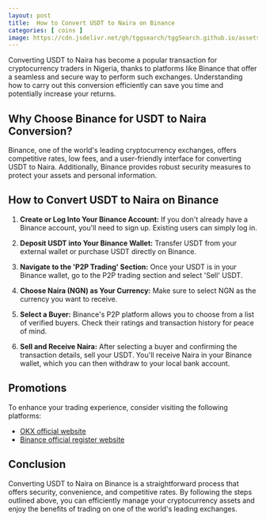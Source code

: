 ```yaml
---
layout: post
title:  How to Convert USDT to Naira on Binance
categories: [ coins ]
image: https://cdn.jsdelivr.net/gh/tggsearch/tggSearch.github.io/assets/img/usdt-1.webp
---
```


Converting USDT to Naira has become a popular transaction for cryptocurrency traders in Nigeria, thanks to platforms like Binance that offer a seamless and secure way to perform such exchanges. Understanding how to carry out this conversion efficiently can save you time and potentially increase your returns.

## Why Choose Binance for USDT to Naira Conversion?

Binance, one of the world's leading cryptocurrency exchanges, offers competitive rates, low fees, and a user-friendly interface for converting USDT to Naira. Additionally, Binance provides robust security measures to protect your assets and personal information.

## How to Convert USDT to Naira on Binance

1. **Create or Log Into Your Binance Account:** If you don't already have a Binance account, you'll need to sign up. Existing users can simply log in.

2. **Deposit USDT into Your Binance Wallet:** Transfer USDT from your external wallet or purchase USDT directly on Binance.

3. **Navigate to the 'P2P Trading' Section:** Once your USDT is in your Binance wallet, go to the P2P trading section and select 'Sell' USDT.

4. **Choose Naira (NGN) as Your Currency:** Make sure to select NGN as the currency you want to receive.

5. **Select a Buyer:** Binance's P2P platform allows you to choose from a list of verified buyers. Check their ratings and transaction history for peace of mind.

6. **Sell and Receive Naira:** After selecting a buyer and confirming the transaction details, sell your USDT. You'll receive Naira in your Binance wallet, which you can then withdraw to your local bank account.

## Promotions

To enhance your trading experience, consider visiting the following platforms:

- [OKX official website](/302.html?target=https://www.okx.com/join/65103688)
- [Binance official register website](/302.html?target=https://accounts.binance.com/register?ref=betrys)

## Conclusion

Converting USDT to Naira on Binance is a straightforward process that offers security, convenience, and competitive rates. By following the steps outlined above, you can efficiently manage your cryptocurrency assets and enjoy the benefits of trading on one of the world's leading exchanges.